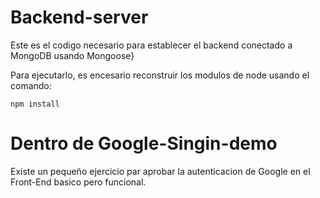 # Backend-server

Este es el codigo necesario para establecer el backend conectado a MongoDB usando Mongoose}

Para ejecutarlo, es encesario reconstruir los modulos de node usando el comando:

```
npm install
```

# Dentro de Google-Singin-demo

Existe un pequeño ejercicio par aprobar la autenticacion de Google en el Front-End basico pero funcional.